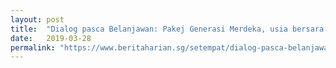 ```yaml
---
layout: post
title:  "Dialog pasca Belanjawan: Pakej Generasi Merdeka, usia bersara jadi tumpuan"
date:   2019-03-28
permalink: "https://www.beritaharian.sg/setempat/dialog-pasca-belanjawan-pakej-generasi-merdeka-usia-bersara-jadi-tumpuan"
---
```

